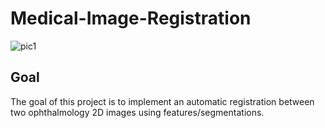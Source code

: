 # Medical-Image-Registration

![pic1](https://user-images.githubusercontent.com/68702877/174036459-87f94db0-c915-4731-9d28-b6a94391fb2f.png)

## Goal
The goal of this project is to implement an automatic registration between two ophthalmology 2D images using features/segmentations.
